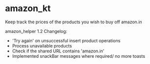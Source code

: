 # amazon_kt

Keep track the prices of the products you wish to buy off amazon.in

amazon_helper 1.2 Changelog:
  - 'Try again' on unsuccessful insert product operations
  - Process unavailable products
  - Check if the shared URL contains 'amazon.in'
  - Implemented snackBar messages where required/ no more toasts
  
